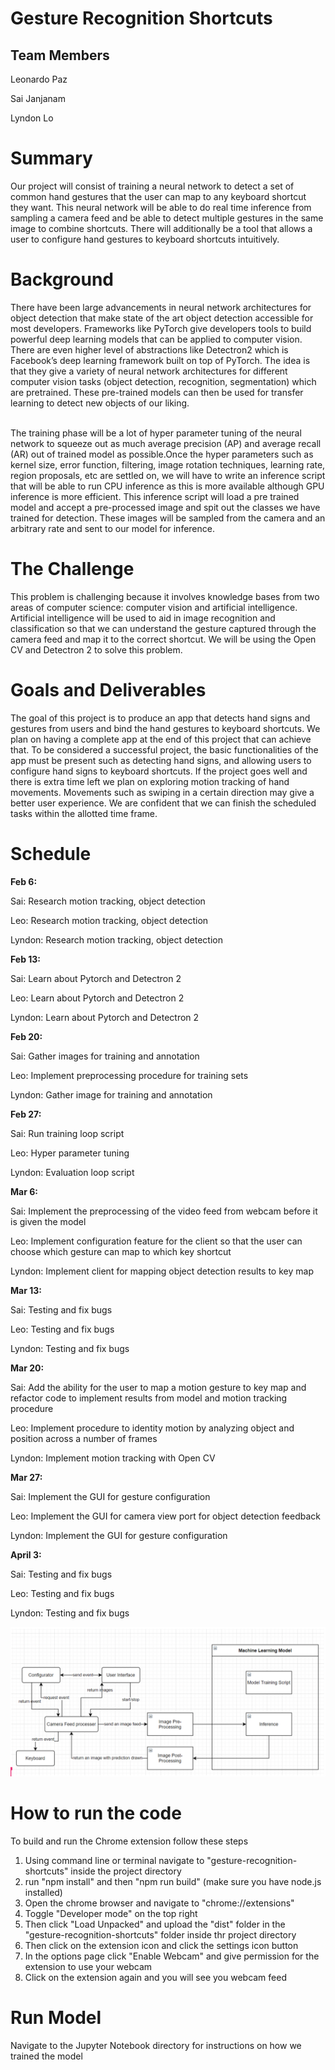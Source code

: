 
# Gesture Recognition Shortcuts


## Team Members

Leonardo Paz

Sai Janjanam

Lyndon Lo


# Summary

Our project will consist of training a neural network to detect a set of common hand gestures that the user can map to any keyboard shortcut they want. This neural network will be able to do real time inference from sampling a camera feed and be able to detect multiple gestures in the same image to combine shortcuts. There will additionally be a tool that allows a user to configure hand gestures to keyboard shortcuts intuitively.


# Background

There have been large advancements in neural network architectures for object detection that make state of the art object detection accessible for most developers. Frameworks like PyTorch give developers tools to build powerful deep learning models that can be applied to computer vision. There are even higher level of abstractions like Detectron2 which is Facebook’s deep learning framework built on top of PyTorch. The idea is that they give a variety of neural network architectures for different computer vision tasks (object detection, recognition, segmentation) which are pretrained. These pre-trained models can then be used for transfer learning to detect new objects of our liking.

 \
The training phase will be a lot of hyper parameter tuning of the neural network to squeeze out as much average precision (AP) and average recall (AR) out of trained model as possible.Once the hyper parameters such as kernel size, error function, filtering, image rotation techniques, learning rate, region proposals, etc are settled on, we will have to write an inference script that will be able to run CPU inference as this is more available although GPU inference is more efficient. This inference script will load a pre trained model and accept a pre-processed image and spit out the classes we have trained for detection. These images will be sampled from the camera and an arbitrary rate and sent to our model for inference.


# The Challenge

This problem is challenging because it involves knowledge bases from two areas of computer science: computer vision and artificial intelligence. Artificial intelligence will be used to aid in image recognition and classification so that we can understand the gesture captured through the camera feed and map it to the correct shortcut. We will be using the Open CV and Detectron 2 to solve this problem.


# Goals and Deliverables

The goal of this project is to produce an app that detects hand signs and gestures from users and bind the hand gestures to keyboard shortcuts. We plan on having a complete app at the end of this project that can achieve that. To be considered a successful project, the basic functionalities of the app must be present such as detecting hand signs, and allowing users to configure hand signs to keyboard shortcuts. If the project goes well and there is extra time left we plan on exploring motion tracking of hand movements. Movements such as swiping in a certain direction may give a better user experience. We are confident that we can finish the scheduled tasks within the allotted time frame.


# Schedule 

**Feb 6:**

Sai: Research motion tracking, object detection 

Leo: Research motion tracking, object detection 

Lyndon: Research motion tracking, object detection 

**Feb 13:**

Sai: Learn about Pytorch and Detectron 2

Leo: Learn about Pytorch and Detectron 2

Lyndon: Learn about Pytorch and Detectron 2

**Feb 20:**

Sai: Gather images for training and annotation

Leo: Implement preprocessing procedure for training sets

Lyndon: Gather image for training and annotation

**Feb 27:**

Sai: Run training loop script

Leo: Hyper parameter tuning

Lyndon: Evaluation loop script

**Mar 6:**

Sai: Implement the preprocessing of the video feed from webcam before it is given the model 

Leo: Implement configuration feature for the client so that the user can choose which gesture can map to which key shortcut 

Lyndon: Implement client for mapping object detection results to key map

**Mar 13:**

Sai: Testing and fix bugs

Leo: Testing and fix bugs

Lyndon: Testing and fix bugs

**Mar 20:**

Sai: Add the ability for the user to map a motion gesture to key map and refactor code to implement results from model and motion tracking procedure

Leo: Implement procedure to identity motion by analyzing object and position across a number of frames

Lyndon: Implement motion tracking with Open CV

**Mar 27:**

Sai: Implement the GUI for gesture configuration

Leo: Implement the GUI for camera view port for object detection feedback

Lyndon: Implement the GUI for gesture configuration

**April 3:**

Sai: Testing and fix bugs

Leo: Testing and fix bugs

Lyndon: Testing and fix bugs


![alt_text](https://github.com/leo-paz/gesture-recognition-shortcuts/blob/main/readme-diagram.png?raw=true)

# How to run the code
To build and run the Chrome extension follow these steps
1. Using command line or terminal navigate to "gesture-recognition-shortcuts" inside the project directory
2. run "npm install" and then "npm run build" (make sure you have node.js installed)
3. Open the chrome browser and navigate to "chrome://extensions"
4. Toggle "Developer mode" on the top right
5. Then click "Load Unpacked" and upload the "dist" folder in the "gesture-recognition-shortcuts" folder inside thr project directory
6. Then click on the extension icon and click the settings icon button
7. In the options page click "Enable Webcam" and give permission for the extension to use your webcam
8. Click on the extension again and you will see you webcam feed

# Run Model
Navigate to the Jupyter Notebook directory for instructions on how we trained the model


